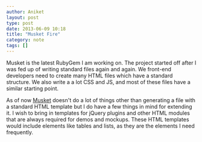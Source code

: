 ```yaml
---
author: Aniket
layout: post
type: post
date: 2013-06-09 10:18
title: "Musket Fire"
category: note
tags: []
---
```


<p class="lead">Musket is the latest RubyGem I am working on. The project started off after I was fed up of writing standard files again and again. We front-end developers need to create many HTML files which have a standard structure. We also write a a lot CSS and JS, and most of these files have a similar starting point.</p>

As of now [Musket](https://rubygems.org/gems/musket) doesn't do a lot of things other than generating a file with a standard HTML template but I do have a few things in mind for extending it. I wish to bring in templates for jQuery plugins and other HTML modules that are always required for demos and mockups. These HTML templates would include elements like tables and lists, as they are the elements I need frequently.